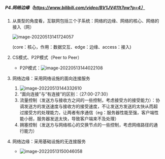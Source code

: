 ##### P4.网络边缘（https://www.bilibili.com/video/BV1JV411t7ow?p=4）

1. 从类型的角度看，互联网包括三个子系统：网络的边缘、网络的核心、网络的接入（网）

   ![image-20220513141724057](http://1.15.139.112:5000/static/typoraFigureBed/image-20220513141724057.png)

   (core：核心，作用：数据交互、edge：边缘、access：接入)

2. CS模式、P2P模式（Peer to Peer）

   - P2P模式：![image-20220513144022108](http://1.15.139.112:5000/static/typoraFigureBed/image-20220513144022108.png)

3. 网络边缘：采用网络设施的面向连接服务

   1. ![image-20220513144332610](http://1.15.139.112:5000/static/typoraFigureBed/image-20220513144332610.png)
   2. “面向连接”与“有连接”的区别：（27:00-27:30）
   3. 流量控制（发送方与接收方之间的一些控制，考虑接受方的接受能力）：协调发送方的发送速度与接收方的接受速度，不让发送方发送的太快从而超过接受方的处理能力，让两者有序通信（eg：服务器性能至强，客户端性能小弱，服务器发送太快，导致客户端来不及处理）
   4. 拥塞控制（发送方与网络核心的交换节点的一些控制，考虑网络路径的通行能力）

4. 网络边缘：采用基础设施的无连接服务

   - ![image-20220513150046058](http://1.15.139.112:5000/static/typoraFigureBed/image-20220513150046058.png)